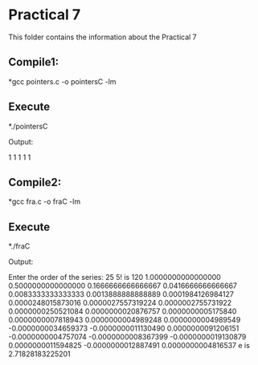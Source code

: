 # Practical 7

This folder contains the information about the Practical 7

## Compile1:

*gcc pointers.c -o pointersC -lm
 

## Execute

*./pointersC

Output: 

1 1 1 1 1

## Compile2:

*gcc fra.c -o fraC -lm

## Execute

*./fraC

Output: 

Enter the order of the series: 25
5! is 120
1.0000000000000000
0.5000000000000000
0.1666666666666667
0.0416666666666667
0.0083333333333333
0.0013888888888889
0.0001984126984127
0.0000248015873016
0.0000027557319224
0.0000002755731922
0.0000000250521084
0.0000000020876757
0.0000000005175840
0.0000000007818943
0.0000000004989248
0.0000000004989549
-0.0000000034659373
-0.0000000011130490
0.0000000091206151
-0.0000000004757074
-0.0000000008367399
-0.0000000019130879
0.0000000011594825
-0.0000000012887491
0.0000000004816537
e is 2.71828183225201
